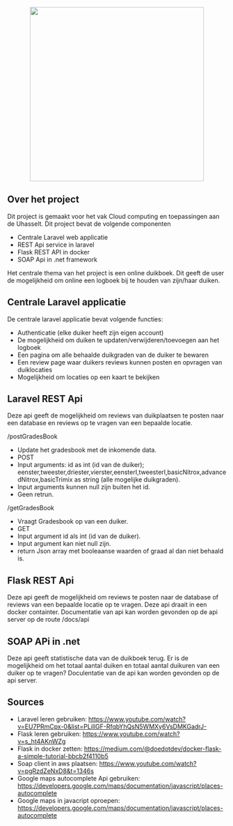 <p align="center"><img src="https://res.cloudinary.com/dtfbvvkyp/image/upload/v1566331377/laravel-logolockup-cmyk-red.svg" width="400"></p>


## Over het project

Dit project is gemaakt voor het vak Cloud computing en toepassingen aan de Uhasselt. Dit project bevat de volgende componenten

- Centrale Laravel web applicatie
- REST Api service in laravel
- Flask REST API in docker
- SOAP Api in .net framework

Het centrale thema van het project is een online duikboek. Dit geeft de user de mogelijkheid om online een logboek bij te houden van zijn/haar duiken.

## Centrale Laravel applicatie

De centrale laravel applicatie bevat volgende functies:

- Authenticatie (elke duiker heeft zijn eigen account)
- De mogelijkheid om duiken te updaten/verwijderen/toevoegen aan het logboek
- Een pagina om alle behaalde duikgraden van de duiker te bewaren
- Een review page waar duikers reviews kunnen posten en opvragen van duiklocaties
- Mogelijkheid om locaties op een kaart te bekijken


## Laravel REST Api

Deze api geeft de mogelijkheid om reviews van duikplaatsen te posten naar een database en reviews op te vragen van een bepaalde locatie.

/postGradesBook
- Update het gradesbook met de inkomende data.
- POST
- Input arguments: id as int (id van de duiker); 
eenster,tweester,driester,vierster,eensterI,tweesterI,basicNitrox,advancedNitrox,basicTrimix as string (alle mogelijke duikgraden).
- Input arguments kunnen null zijn buiten het id.
- Geen retrun. 

/getGradesBook
- Vraagt Gradesbook op van een duiker.
- GET
- Input argument id als int (id van de duiker).
- Input argument kan niet null zijn.
- return Json array met booleaanse waarden of graad al dan niet behaald is.


## Flask REST Api

Deze api geeft de mogelijkheid om reviews te posten naar de database of reviews van een bepaalde locatie op te vragen. Deze api draait in een docker containter.
Documentatie van api kan worden gevonden op de api server op de route /docs/api

## SOAP APi in .net

Deze api geeft statistische data van de duikboek terug. Er is de mogelijkheid om het totaal aantal duiken en totaal aantal duikuren van een duiker op te vragen?
Doculentatie van de api kan worden gevonden op de api server.

## Sources

- Laravel leren gebruiken: https://www.youtube.com/watch?v=EU7PRmCpx-0&list=PLillGF-RfqbYhQsN5WMXy6VsDMKGadrJ-
- Flask leren gebruiken: https://www.youtube.com/watch?v=s_ht4AKnWZg
- Flask in docker zetten: https://medium.com/@doedotdev/docker-flask-a-simple-tutorial-bbcb2f4110b5
- Soap client in aws plaatsen: https://www.youtube.com/watch?v=pgRzdZeNxD8&t=1346s
- Google maps autocomplete Api gebruiken: https://developers.google.com/maps/documentation/javascript/places-autocomplete
- Google maps in javacript oproepen: https://developers.google.com/maps/documentation/javascript/places-autocomplete


